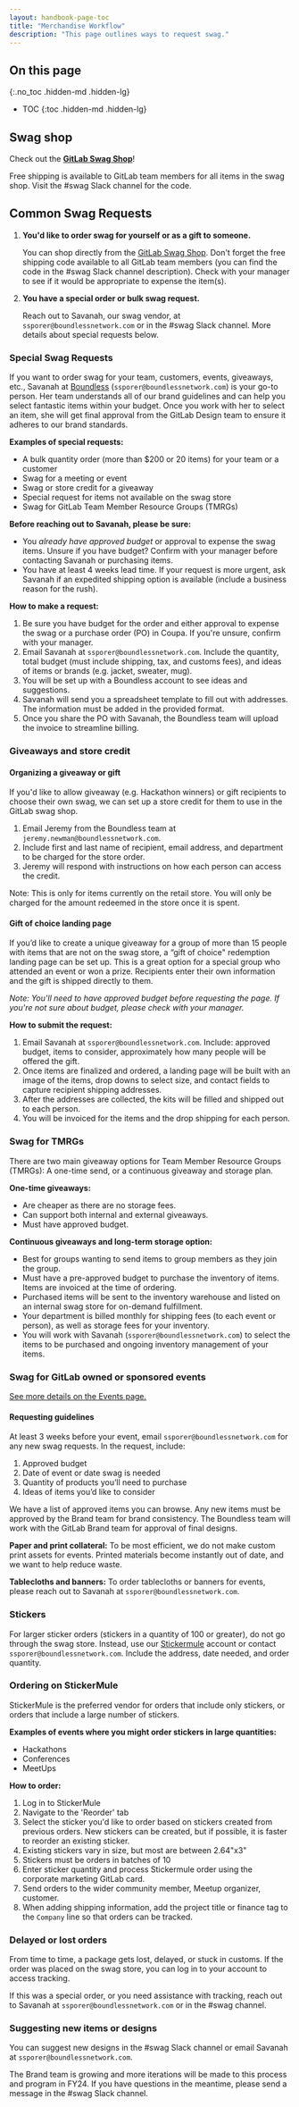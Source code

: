 ```yaml
---
layout: handbook-page-toc
title: "Merchandise Workflow"
description: "This page outlines ways to request swag."
---
```


## On this page
{:.no_toc .hidden-md .hidden-lg}

- TOC
{:toc .hidden-md .hidden-lg}

## Swag shop

Check out the [**GitLab Swag Shop**](https://www.shop.gitlab.com)! 

Free shipping is available to GitLab team members for all items in the swag shop. Visit the #swag Slack channel for the code.

## Common Swag Requests

1. **You'd like to order swag for yourself or as a gift to someone.**

     You can shop directly from the [GitLab Swag Shop](https://www.shop.gitlab.com). Don't forget the free shipping code available to all GitLab team members (you can find the code in the #swag Slack channel description). Check with your manager to see if it would be appropriate to expense the item(s). 

2. **You have a special order or bulk swag request.** 

     Reach out to Savanah, our swag vendor, at `ssporer@boundlessnetwork.com` or in the #swag Slack channel. More details about special requests below.

### Special Swag Requests

If you want to order swag for your team, customers, events, giveaways, etc., Savanah at [Boundless](https://www.boundlessnetwork.com/) (`ssporer@boundlessnetwork.com`) is your go-to person. Her team understands all of our brand guidelines and can help you select fantastic items within your budget. Once you work with her to select an item, she will get final approval from the GitLab Design team to ensure it adheres to our brand standards.

**Examples of special requests:**
- A bulk quantity order (more than $200 or 20 items) for your team or a customer
- Swag for a meeting or event
- Swag or store credit for a giveaway
- Special request for items not available on the swag store
- Swag for GitLab Team Member Resource Groups (TMRGs)

**Before reaching out to Savanah, please be sure:**
- You _already have approved budget_ or approval to expense the swag items. Unsure if you have budget? Confirm with your manager before contacting Savanah or purchasing items.
- You have at least 4 weeks lead time. If your request is more urgent, ask Savanah if an expedited shipping option is available (include a business reason for the rush).

**How to make a request:**

1. Be sure you have budget for the order and either approval to expense the swag or a purchase order (PO) in Coupa. If you're unsure, confirm with your manager.
1. Email Savanah at `ssporer@boundlessnetwork.com`. Include the quantity, total budget (must include shipping, tax, and customs fees), and ideas of items or brands (e.g. jacket, sweater, mug).
1. You will be set up with a Boundless account to see ideas and suggestions.
1. Savanah will send you a spreadsheet template to fill out with addresses. The information must be added in the provided format.
1. Once you share the PO with Savanah, the Boundless team will upload the invoice to streamline billing.

### Giveaways and store credit

#### Organizing a giveaway or gift

If you'd like to allow giveaway (e.g. Hackathon winners) or gift recipients to choose their own swag, we can set up a store credit for them to use in the GitLab swag shop.

1. Email Jeremy from the Boundless team at `jeremy.newman@boundlessnetwork.com`. 
1. Include first and last name of recipient, email address, and department to be charged for the store order. 
1. Jeremy will respond with instructions on how each person can access the credit. 

Note: This is only for items currently on the retail store. You will only be charged for the amount redeemed in the store once it is spent.  

#### Gift of choice landing page

If you’d like to create a unique giveaway for a group of more than 15 people with items that are not on the swag store, a “gift of choice" redemption landing page can be set up. This is a great option for a special group who attended an event or won a prize. Recipients enter their own information and the gift is shipped directly to them. 

_Note: You'll need to have approved budget before requesting the page. If you're not sure about budget, please check with your manager._ 

**How to submit the request:**

1. Email Savanah at `ssporer@boundlessnetwork.com`. Include: approved budget, items to consider, approximately how many people will be offered the gift. 
1. Once items are finalized and ordered, a landing page will be built with an image of the items, drop downs to select size, and contact fields to capture recipient shipping addresses. 
1. After the addresses are collected, the kits will be filled and shipped out to each person. 
1. You will be invoiced for the items and the drop shipping for each person. 


### Swag for TMRGs

There are two main giveaway options for Team Member Resource Groups (TMRGs): A one-time send, or a continuous giveaway and storage plan.

**One-time giveaways:**
- Are cheaper as there are no storage fees.
- Can support both internal and external giveaways.
- Must have approved budget.

**Continuous giveaways and long-term storage option:**
- Best for groups wanting to send items to group members as they join the group.
- Must have a pre-approved budget to purchase the inventory of items. Items are invoiced at the time of ordering. 
- Purchased items will be sent to the inventory warehouse and listed on an internal swag store for on-demand fulfillment. 
- Your department is billed monthly for shipping fees (to each event or person), as well as storage fees for your inventory.
- You will work with Savanah (`ssporer@boundlessnetwork.com`) to select the items to be purchased and ongoing inventory management of your items. 

### Swag for GitLab owned or sponsored events

[See more details on the Events page.](/handbook/marketing/events/#swag-for-events)

#### Requesting guidelines

At least 3 weeks before your event, email `ssporer@boundlessnetwork.com` for any new swag requests. In the request, include: 

1. Approved budget
1. Date of event or date swag is needed
1. Quantity of products you’ll need to purchase
1. Ideas of items you’d like to consider

We have a list of approved items you can browse. Any new items must be approved by the Brand team for brand consistency. The Boundless team will work with the GitLab Brand team for approval of final designs.

**Paper and print collateral:** To be most efficient, we do not make custom print assets for events. Printed materials become instantly out of date, and we want to help reduce waste.

**Tablecloths and banners:** To order tablecloths or banners for events, please reach out to Savanah at `ssporer@boundlessnetwork.com`.

### Stickers

For larger sticker orders (stickers in a quantity of 100 or greater), do not go through the swag store. Instead, use our [Stickermule](https://www.stickermule.com/) account or contact `ssporer@boundlessnetwork.com`. Include the address, date needed, and order quantity.

### Ordering on StickerMule

StickerMule is the preferred vendor for orders that include only stickers, or orders that include a large number of stickers.

**Examples of events where you might order stickers in large quantities:**
* Hackathons
* Conferences
* MeetUps

**How to order:** 
1. Log in to StickerMule
1. Navigate to the 'Reorder' tab
1. Select the sticker you'd like to order based on stickers created from previous orders. New stickers can be created, but if possible, it is faster to reorder an existing sticker.
1. Existing  stickers vary in size, but most are between 2.64"x3"
1. Stickers must be orders in batches of 10
1. Enter sticker quantity and process Stickermule order using the corporate marketing GitLab card.
1. Send orders to the wider community member, Meetup organizer, customer.
1. When adding shipping information, add the project title or finance tag to the `Company` line so that orders can be tracked.

### Delayed or lost orders

From time to time, a package gets lost, delayed, or stuck in customs. If the order was placed on the swag store, you can log in to your account to access tracking. 

If this was a special order, or you need assistance with tracking, reach out to Savanah at `ssporer@boundlessnetwork.com` or in the #swag channel.

### Suggesting new items or designs

You can suggest new designs in the #swag Slack channel or email Savanah at `ssporer@boundlessnetwork.com`. 

The Brand team is growing and more iterations will be made to this process and program in FY24. If you have questions in the meantime, please send a message in the #swag Slack channel. 

